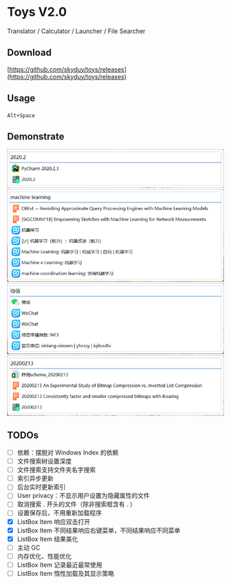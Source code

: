 # Toys V2.0

Translator / Calculator / Launcher / File Searcher

## Download
[https://github.com/skyduy/toys/releases](https://github.com/skyduy/toys/releases)

## Usage
`Alt+Space`

## Demonstrate

![demo1](docs/img/demo1.png)
![demo2](docs/img/demo2.png)
![demo3](docs/img/demo3.png)
![demo4](docs/img/demo4.png)

## TODOs
- [ ] 依赖：摆脱对 Windows Index 的依赖
- [ ] 文件搜索树设置深度
- [ ] 文件搜索支持文件夹名字搜索
- [ ] 索引异步更新
- [ ] 后台实时更新索引
- [ ] User privacy：不显示用户设置为隐藏属性的文件
- [ ] 取消搜索 . 开头的文件（除非搜索框含有 . ）
- [ ] 设置保存后，不用重新加载程序
- [x] ListBox Item 响应双击打开
- [x] ListBox Item 不同结果响应右键菜单，不同结果响应不同菜单
- [x] ListBox Item 结果美化
- [ ] 主动 GC
- [ ] 内存优化、性能优化
- [ ] ListBox Item 记录最近最常使用
- [ ] ListBox Item 惰性加载及其显示策略
